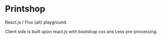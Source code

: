 # Printshop

React.js / Flux (alt) playground.

Client side is built upon react.js with bootstrap css ans Less pre-processing.
